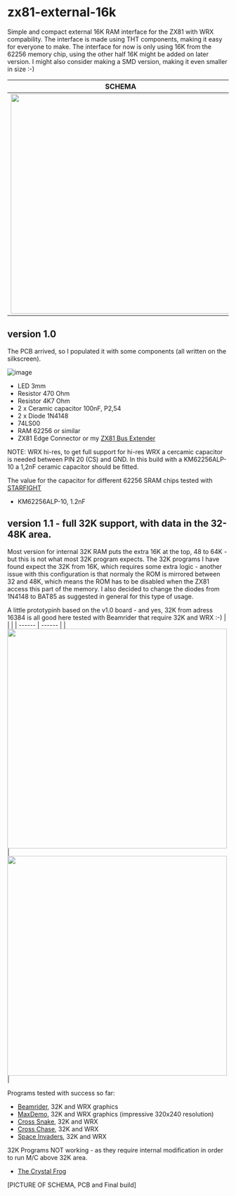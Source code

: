 # zx81-external-16k
Simple and compact external 16K RAM interface for the ZX81 with WRX compability. The interface is made using THT components, making it easy for everyone to make. The interface for now is only using 16K from the 62256 memory chip, using the other half 16K might be added on later version. I might also consider making a SMD version, making it even smaller in size :-)

| SCHEMA | PCB |
| ------ | --- |
|<img width="500" src="https://github.com/thomasheckmann/zx81-external-16k/assets/14136378/13aac0e5-a740-411d-8db7-992cb222da2b">|<img width="500" src="https://github.com/thomasheckmann/zx81-external-16k/assets/14136378/c1618e65-fe65-4309-99b0-8c6cdfef9aad">|

## version 1.0
The PCB arrived, so I populated it with some components (all written on the silkscreen).

![image](https://github.com/thomasheckmann/zx81-external-16k/assets/14136378/9aa3a963-2a5f-4a25-a5a8-68c8066c61e9)

- LED 3mm
- Resistor 470 Ohm
- Resistor 4K7 Ohm
- 2 x Ceramic capacitor 100nF, P2,54
- 2 x Diode 1N4148
- 74LS00
- RAM 62256 or similar
- ZX81 Edge Connector or my [ZX81 Bus Extender](https://github.com/thomasheckmann/zx81-bus-extender)
  
NOTE: WRX hi-res, to get full support for hi-res WRX a cercamic capacitor is needed between PIN 20 (CS) and GND. In this build with a KM62256ALP-10 a 1,2nF ceramic capacitor should be fitted. 

The value for the capacitor for different 62256 SRAM chips tested with [STARFIGHT](https://problemkaputt.de/starfigh.htm)

- KM62256ALP-10, 1.2nF

## version 1.1 - full 32K support, with data in the 32-48K area.
Most version for internal 32K RAM puts the extra 16K at the top, 48 to 64K - but this is not what most 32K program expects. The 32K programs I have found expect the 32K from 16K, which requires some extra logic - another issue with this configuration is that normaly the ROM is mirrored between 32 and 48K, which means the ROM has to be disabled when the ZX81 access this part of the memory. I also decided to change the diodes from 1N4148 to BAT85 as suggested in general for this type of usage.

A little prototypinh based on the v1.0 board - and yes, 32K from adress 16384 is all good here tested with Beamrider that require 32K and WRX :-)
| <!---> | <!---> |
| ------ | ------ |
|<img width="500" src="https://github.com/thomasheckmann/zx81-external-16k/assets/14136378/63b1f332-3907-4595-98db-b0b84c26ef5d">|<img width="500" src="https://github.com/thomasheckmann/zx81-external-16k/assets/14136378/3de21f3b-935e-4c53-96fe-5fa362c691e3">|

Programs tested with success so far:
- [Beamrider](https://problemkaputt.de/beamride.htm), 32K and WRX graphics 
- [MaxDemo](https://demozoo.org/productions/159644/), 32K and WRX graphics (impressive 320x240 resolution)
- [Cross Snake](https://github.com/Fabrizio-Caruso/CROSS-LIB/releases/tag/XSnake2.0), 32K and WRX
- [Cross Chase](https://github.com/Fabrizio-Caruso/CROSS-LIB/releases/tag/WRX), 32K and WRX
- [Space Invaders](https://splintergu.itch.io/space-invaders-for-zx81-wrx), 32K and WRX

32K Programs NOT working - as they require internal modification in order to run M/C above 32K area.
- [The Crystal Frog](https://www.sinclairzxworld.com/viewtopic.php?t=334)

[PICTURE OF SCHEMA, PCB and Final build]

